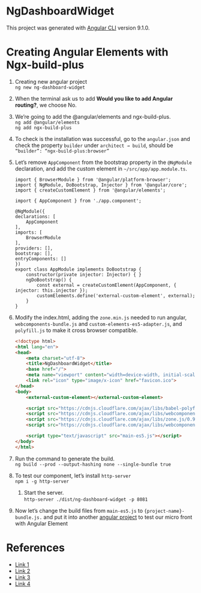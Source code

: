 # NgDashboardWidget
This project was generated with [Angular CLI](https://github.com/angular/angular-cli) version 9.1.0.

# Creating Angular Elements with Ngx-build-plus
1. Creating new angular project  
`ng new ng-dashboard-widget`

2. When the terminal ask us to add **Would you like to add Angular routing?**, we choose No.  

3. We’re going to add the @angular/elements and ngx-build-plus.  
`ng add @angular/elements`  
`ng add ngx-build-plus`

4. To check is the installation was successful, go to the `angular.json` and check the property `builder` under `architect → build`, should be `“builder”: “ngx-build-plus:browser”`

5. Let’s remove `AppComponent` from the bootstrap property in the `@NgModule` declaration, and add the custom element in `~/src/app/app.module.ts`.  
    ```TSX
    import { BrowserModule } from '@angular/platform-browser';
    import { NgModule, DoBootstrap, Injector } from '@angular/core';
    import { createCustomElement } from '@angular/elements';

    import { AppComponent } from './app.component';

    @NgModule({
    declarations: [
        AppComponent
    ],
    imports: [
        BrowserModule
    ],
    providers: [],
    bootstrap: [],
    entryComponents: []
    })
    export class AppModule implements DoBootstrap {
        constructor(private injector: Injector) { }
        ngDoBootstrap() {
            const external = createCustomElement(AppComponent, { injector: this.injector });
            customElements.define('external-custom-element', external);
        }
    }

    ```
6. Modify the index.html, adding the `zone.min.js` needed to run angular, `webcomponents-bundle.js` and `custom-elements-es5-adapter.js`, and `polyfill.js` to make it cross browser compatible.    

    ```HTML
    <!doctype html>
    <html lang="en">
    <head>
        <meta charset="utf-8">
        <title>NgDashboardWidget</title>
        <base href="/">
        <meta name="viewport" content="width=device-width, initial-scale=1">
        <link rel="icon" type="image/x-icon" href="favicon.ico">
    </head>
    <body>
        <external-custom-element></external-custom-element>

        <script src="https://cdnjs.cloudflare.com/ajax/libs/babel-polyfill/7.4.4/polyfill.js"></script>
        <script src="https://cdnjs.cloudflare.com/ajax/libs/webcomponentsjs/2.2.10/webcomponents-bundle.js"></script>
        <script src="https://cdnjs.cloudflare.com/ajax/libs/zone.js/0.9.1/zone.min.js"></script>
        <script src="https://cdnjs.cloudflare.com/ajax/libs/webcomponentsjs/2.2.10/custom-elements-es5-adapter.js"></script>

        <script type="text/javascript" src="main-es5.js"></script>
    </body>
    </html>
    ```   
7. Run the command to generate the build.  
`ng build --prod --output-hashing none --single-bundle true`

8. To test our component, let’s install `http-server`  
`npm i -g http-server`
    1. Start the server.  
    `http-server ./dist/ng-dashboard-widget -p 8081`

9. Now let’s change the build files from `main-es5.js` to `{project-name}-bundle.js.` and put it into another [angular project](https://github.com/ccchen1991/ng-dashboard-shell/tree/master/src/assets) to test our micro front with Angular Element  

# References
* [Link 1](https://dzone.com/articles/build-micro-front-ends-using-angular-elements-the)
* [Link 2](https://medium.com/@het/micro-front-end-with-angular-elements-web-components-c56b7a235bcb)
* [Link 3](https://github.com/manfredsteyer/ngx-build-plus#advanced-example-externals-and-angular-elements)
* [Link 4](https://www.angulararchitects.io/aktuelles/your-options-for-building-angular-elements/)